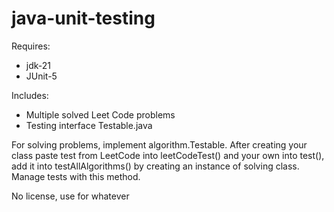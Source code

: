 # java-unit-testing
Requires:
  - jdk-21
  - JUnit-5

Includes:
  - Multiple solved Leet Code problems
  - Testing interface Testable.java

For solving problems, implement algorithm.Testable. After creating your class paste test from LeetCode into leetCodeTest() and your own into test(), add it into testAllAlgorithms() by creating an instance of solving class. Manage tests with this method.

No license, use for whatever
